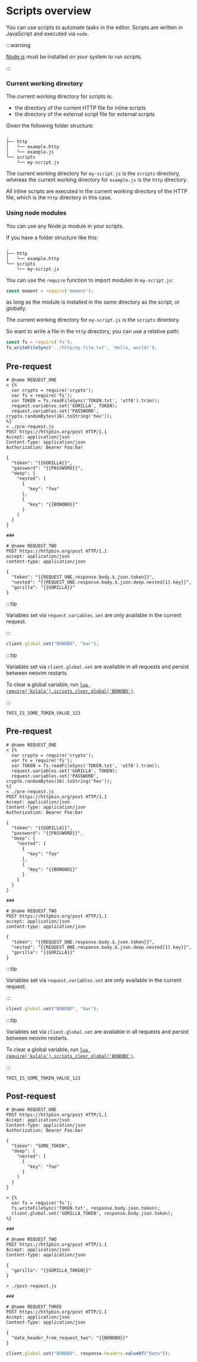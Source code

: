 # Scripts overview

You can use scripts to automate tasks in the editor.
Scripts are written in JavaScript and executed via `node`.

:::warning

[Node.js](https://nodejs.org) must be installed on your system to run scripts.

:::

### Current working directory

The current working directory for scripts is:

- the directory of the current HTTP file for inline scripts
- the directory of the external script file for external scripts

Given the following folder structure:

```plaintext
.
├── http
│   └── example.http
│   └── example.js
└── scripts
    └── my-script.js
```

The current working directory for `my-script.js` is the `scripts` directory,
whereas the current working directory for `example.js` is the `http` directory.

All inline scripts are executed in the current working directory of the HTTP file,
which is the `http` directory in this case.

### Using node modules

You can use any Node.js module in your scripts.

If you have a folder structure like this:

```plaintext
.
├── http
│   └── example.http
└── scripts
    └── my-script.js
```

You can use the `require` function to import modules in `my-script.js`:

```javascript
const moment = require('moment');
```
as long as the module is installed in the same directory as the script, or globally.

The current working directory for `my-script.js` is the `scripts` directory.

So want to write a file in the `http` directory, you can use a relative path:

```javascript
const fs = require('fs');
fs.writeFileSync('../http/my-file.txt', 'Hello, world!');
```

## Pre-request

```http title="./pre-request-example.http"
# @name REQUEST_ONE
< {%
  var crypto = require('crypto');
  var fs = require('fs');
  var TOKEN = fs.readFileSync('TOKEN.txt', 'utf8').trim();
  request.variables.set('GORILLA', TOKEN);
  request.variables.set('PASSWORD', crypto.randomBytes(16).toString('hex'));
%}
< ./pre-request.js
POST https://httpbin.org/post HTTP/1.1
Accept: application/json
Content-Type: application/json
Authorization: Bearer Foo:bar

{
  "token": "{{GORILLA}}",
  "password": "{{PASSWORD}}",
  "deep": {
    "nested": [
      {
        "key": "foo"
      },
      {
        "key": "{{BONOBO}}"
      }
    ]
  }
}

###

# @name REQUEST_TWO
POST https://httpbin.org/post HTTP/1.1
accept: application/json
content-type: application/json

{
  "token": "{{REQUEST_ONE.response.body.$.json.token}}",
  "nested": "{{REQUEST_ONE.response.body.$.json.deep.nested[1].key}}",
  "gorilla": "{{GORILLA}}"
}
```

:::tip

Variables set via `request.variables.set` are only available in the current request.

:::

```javascript title="./pre-request.js"
client.global.set("BONOBO", "bar");
```

:::tip

Variables set via `client.global.set` are available in all requests and
persist between neovim restarts.

To clear a global variable,
run [`lua require('kulala').scripts_clear_global('BONOBO')`](../usage/public-methods#scripts_clear_global).

:::

```plaintext title="./TOKEN.txt"
THIS_IS_SOME_TOKEN_VALUE_123
```

## Pre-request

```http title="./pre-request-example.http"
# @name REQUEST_ONE
< {%
  var crypto = require('crypto');
  var fs = require('fs');
  var TOKEN = fs.readFileSync('TOKEN.txt', 'utf8').trim();
  request.variables.set('GORILLA', TOKEN);
  request.variables.set('PASSWORD', crypto.randomBytes(16).toString('hex'));
%}
< ./pre-request.js
POST https://httpbin.org/post HTTP/1.1
Accept: application/json
Content-Type: application/json
Authorization: Bearer Foo:bar

{
  "token": "{{GORILLA}}",
  "password": "{{PASSWORD}}",
  "deep": {
    "nested": [
      {
        "key": "foo"
      },
      {
        "key": "{{BONOBO}}"
      }
    ]
  }
}

###

# @name REQUEST_TWO
POST https://httpbin.org/post HTTP/1.1
accept: application/json
content-type: application/json

{
  "token": "{{REQUEST_ONE.response.body.$.json.token}}",
  "nested": "{{REQUEST_ONE.response.body.$.json.deep.nested[1].key}}",
  "gorilla": "{{GORILLA}}"
}
```

:::tip

Variables set via `request.variables.set` are only available in the current request.

:::

```javascript title="./pre-request.js"
client.global.set("BONOBO", "bar");
```

:::tip

Variables set via `client.global.set` are available in all requests and
persist between neovim restarts.

To clear a global variable,
run [`lua require('kulala').scripts_clear_global('BONOBO')`](../usage/public-methods#scripts_clear_global).

:::

```text title="./TOKEN.txt"
THIS_IS_SOME_TOKEN_VALUE_123
```
## Post-request

```http title="./post-request-example.http"
# @name REQUEST_ONE
POST https://httpbin.org/post HTTP/1.1
Accept: application/json
Content-Type: application/json
Authorization: Bearer Foo:bar

{
  "token": "SOME_TOKEN",
  "deep": {
    "nested": [
      {
        "key": "foo"
      }
    ]
  }
}

> {%
  var fs = require('fs');
  fs.writeFileSync('TOKEN.txt', response.body.json.token);
  client.global.set('GORILLA_TOKEN', response.body.json.token);
%}

###

# @name REQUEST_TWO
POST https://httpbin.org/post HTTP/1.1
Accept: application/json
Content-Type: application/json

{
  "gorilla": "{{GORILLA_TOKEN}}"
}

> ./post-request.js

###

# @name REQUEST_THREE
POST https://httpbin.org/post HTTP/1.1
Accept: application/json
Content-Type: application/json

{
  "date_header_from_request_two": "{{BONOBO}}"
}
```

```javascript title="./post-request.js"
client.global.set("BONOBO", response.headers.valueOf("Date"));
```
